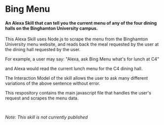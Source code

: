 # Bing Menu
#### An Alexa Skill that can tell you the current menu of any of the four dining halls on the Binghamton University campus.

This Alexa Skill uses Node.js to scrape the menu from the Binghamton University menu website, and reads back the meal requested by the user at the dining hall requested by the user.

For example, a user may say:
"Alexa, ask Bing Menu what's for lunch at C4"

and Alexa would read the current lunch menu for the C4 dining hall.

The Interaction Model of the skill allows the user to ask many different variations of the above sentence without error.

This respository contains the main javascript file that handles the user's request and scrapes the menu data.

<br>

*Note: This skill is not currently published*

